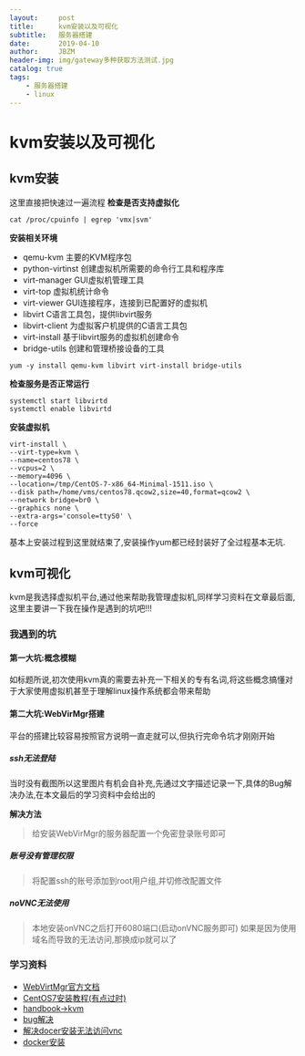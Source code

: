 ```yaml
---
layout:     post
title:      kvm安装以及可视化
subtitle:   服务器搭建
date:       2019-04-10
author:     JBZM
header-img: img/gateway多种获取方法测试.jpg
catalog: true
tags:
    - 服务器搭建
    - linux
---
```


# kvm安装以及可视化

## kvm安装

这里直接把快速过一遍流程
**检查是否支持虚拟化**

```
cat /proc/cpuinfo | egrep 'vmx|svm'
```

**安装相关环境**
- qemu-kvm 主要的KVM程序包
- python-virtinst 创建虚拟机所需要的命令行工具和程序库
- virt-manager GUI虚拟机管理工具
- virt-top 虚拟机统计命令
- virt-viewer GUI连接程序，连接到已配置好的虚拟机
- libvirt C语言工具包，提供libvirt服务
- libvirt-client 为虚拟客户机提供的C语言工具包
- virt-install 基于libvirt服务的虚拟机创建命令
- bridge-utils 创建和管理桥接设备的工具

```shell
yum -y install qemu-kvm libvirt virt-install bridge-utils 
```
**检查服务是否正常运行**

```shell
systemctl start libvirtd
systemctl enable libvirtd
```
**安装虚拟机**
```shell
virt-install \
--virt-type=kvm \
--name=centos78 \
--vcpus=2 \
--memory=4096 \
--location=/tmp/CentOS-7-x86_64-Minimal-1511.iso \
--disk path=/home/vms/centos78.qcow2,size=40,format=qcow2 \
--network bridge=br0 \
--graphics none \
--extra-args='console=ttyS0' \
--force
```
基本上安装过程到这里就结束了,安装操作yum都已经封装好了全过程基本无坑.

## kvm可视化
kvm是我选择虚拟机平台,通过他来帮助我管理虚拟机,同样学习资料在文章最后面,这里主要讲一下我在操作是遇到的坑吧!!!

### 我遇到的坑

#### 第一大坑:概念模糊
如标题所说,初次使用kvm真的需要去补充一下相关的专有名词,将这些概念搞懂对于大家使用虚拟机甚至于理解linux操作系统都会带来帮助

#### 第二大坑:WebVirMgr搭建
平台的搭建比较容易按照官方说明一直走就可以,但执行完命令坑才刚刚开始

##### ssh无法登陆
当时没有截图所以这里图片有机会自补充,先通过文字描述记录一下,具体的Bug解决办法,在本文最后的学习资料中会给出的

**解决方法**
> 给安装WebVirMgr的服务器配置一个免密登录账号即可

##### 账号没有管理权限
> 将配置ssh的账号添加到root用户组,并切修改配置文件

##### noVNC无法使用
>本地安装onVNC之后打开6080端口(启动onVNC服务即可)
>如果是因为使用域名而导致的无法访问,那换成ip就可以了


### 学习资料
- [WebVirtMgr官方文档](https://github.com/retspen/webvirtmgr/wiki/Install-WebVirtMgr)
- [CentOS7安装教程(有点过时)](https://www.cnblogs.com/kevingrace/p/5739009.html)
- [handbook->kvm](https://github.com/jaywcjlove/handbook/blob/master/CentOS/CentOS7%E5%AE%89%E8%A3%85KVM%E8%99%9A%E6%8B%9F%E6%9C%BA%E8%AF%A6%E8%A7%A3.md#%E9%85%8D%E7%BD%AE%E5%AE%BF%E4%B8%BB%E6%9C%BA%E7%BD%91%E7%BB%9C)
- [bug解决](https://blog.xiaoben.li/p/497)
- [解决docer安装无法访问vnc](https://www.cnblogs.com/caidingyu/p/10868917.html)
- [docker安装](https://github.com/LY1806620741/web_kvm)